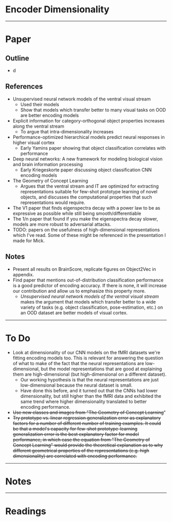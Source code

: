 # Encoder Dimensionality

---
# Paper

## Outline
- d

## References
- Unsupervised neural network models of the ventral visual stream
    - Used their models
    - Show that models which transfer better to many visual tasks
      on OOD are better encoding models
-  Explicit information for category-orthogonal object properties 
   increases along the ventral stream
    - To argue that intra-dimensionality increases
-  Performance-optimized hierarchical models predict neural 
   responses in higher visual cortex
    - Early Yamins paper showing that object classification
      correlates with performance
-  Deep neural networks: A new framework for modeling biological 
   vision and brain information processing
    - Early Kriegeskorte paper discussing object classification 
      CNN encoding models
- The Geometry of Concept Learning
    - Argues that the ventral stream and IT are optimized for
      extracting representations suitable for few-shot prototype learning 
      of novel objects, and discusses the computational properties
      that such representations would require.
- The V1 paper that finds eigenspectra decay with a power law to be as
  expressive as possible while still being smooth/differentiable
- The 1/n paper that found if you make the eigenspectra decay slower, models
  are more robust to adversarial attacks.
- TODO: papers on the usefulness of high-dimensional representations which
  I've read. Some of these might be referenced in the presentation I made for Mick.

## Notes
- Present all results on BrainScore, replicate figures on Object2Vec in
  appendix.
- Find paper that mentions out-of-distribution classification performance
  is a good predictor of encoding accuracy. If there is none, it will 
  increase our contribution and allow us to emphasize this property more.
    - *Unsupervised neural network models of the ventral 
      visual stream* makes the argument that models which transfer better to
      a wide variety of tasks (e.g. object classification, pose-estimation, etc.)
      on an OOD dataset are better models of visual cortex. 

---
# To Do
- Look at dimensionality of our CNN models on the fMRI datasets we're fitting
  encoding models too. This is relevant for answering the question of what to
  make of the fact that the neural representations are low-dimensional, but
  the model representations that are good at explaining them are high-dimensional
  (but high-dimensional on a different dataset).
    - Our working hypothesis is that the neural representations are just 
      low-dimensional because the neural dataset is small.
    - Have done this before, and it turned out that the CNNs had lower
      dimensionality, but still higher than the fMRI data and exhibited
      the same trend where higher dimensionality translated to better
      encoding performance.
- ~~Use new classes and images from "The Geometry of Concept Learning~~"
- ~~Try prototype vs. linear regression generalization error as 
  explanatory factors for a number of different number of training
  examples. It could be that a model's capacity for few-shot
  prototype-learning generalization error is the best explanatory
  factor for model performance, in which case the equation
  from "The Geometry of Concept Learning" would provide the
  theoretical explanation as to why different geometrical 
  properties of the representations (e.g. high dimensionality)
  are correlated with encoding performance.~~

---
# Notes

---
# Readings
